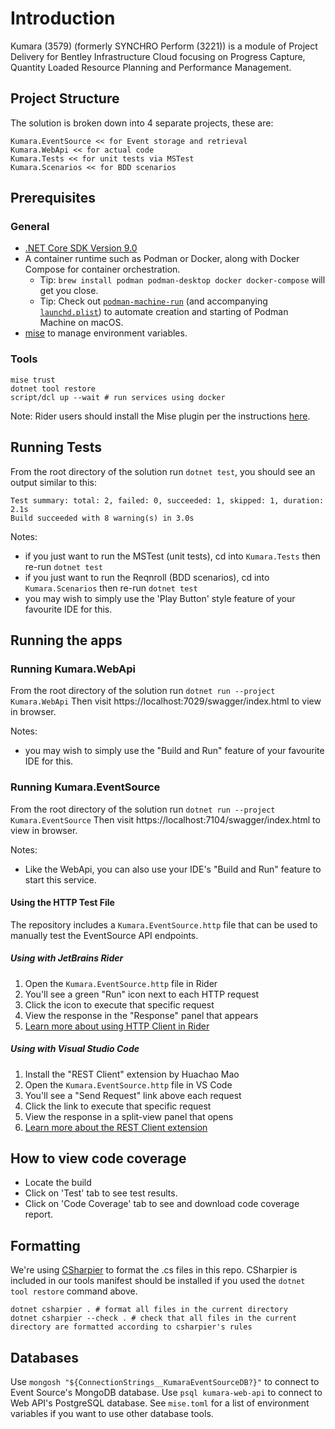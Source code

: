 <!-- Copyright (c) Bentley Systems, Incorporated. All rights reserved. -->

# Introduction

Kumara (3579) (formerly SYNCHRO Perform (3221)) is a module of Project Delivery for Bentley Infrastructure Cloud focusing on Progress Capture, Quantity Loaded Resource Planning and Performance Management.

## Project Structure

The solution is broken down into 4 separate projects, these are:

```
Kumara.EventSource << for Event storage and retrieval
Kumara.WebApi << for actual code
Kumara.Tests << for unit tests via MSTest
Kumara.Scenarios << for BDD scenarios
```

## Prerequisites
### General
- [.NET Core SDK Version 9.0](https://dotnet.microsoft.com/en-us/download/dotnet/9.0)
- A container runtime such as Podman or Docker, along with Docker Compose for container orchestration.
  - Tip: `brew install podman podman-desktop docker docker-compose` will get you close.
  - Tip: Check out [`podman-machine-run`](https://github.com/jasoncodes/dotfiles/blob/master/bin/podman-machine-run) (and accompanying [`launchd.plist`](https://github.com/jasoncodes/dotfiles/blob/master/LaunchAgents/podman-machine.plist)) to automate creation and starting of Podman Machine on macOS.
- [mise](https://mise.jdx.dev) to manage environment variables.

### Tools

```shell
mise trust
dotnet tool restore
script/dcl up --wait # run services using docker
```

Note: Rider users should install the Mise plugin per the instructions [here](https://github.com/134130/intellij-mise).

## Running Tests

From the root directory of the solution run `dotnet test`, you should see an output similar to this:

```
Test summary: total: 2, failed: 0, succeeded: 1, skipped: 1, duration: 2.1s
Build succeeded with 8 warning(s) in 3.0s
```

Notes:
- if you just want to run the MSTest (unit tests), cd into `Kumara.Tests` then re-run `dotnet test`
- if you just want to run the Reqnroll (BDD scenarios), cd into `Kumara.Scenarios` then re-run `dotnet test`
- you may wish to simply use the 'Play Button' style feature of your favourite IDE for this.

## Running the apps

### Running Kumara.WebApi

From the root directory of the solution run `dotnet run --project Kumara.WebApi`
Then visit https://localhost:7029/swagger/index.html to view in browser.

Notes:
- you may wish to simply use the "Build and Run" feature of your favourite IDE for this.

### Running Kumara.EventSource

From the root directory of the solution run `dotnet run --project Kumara.EventSource`
Then visit https://localhost:7104/swagger/index.html to view in browser.

Notes:
- Like the WebApi, you can also use your IDE's "Build and Run" feature to start this service.

#### Using the HTTP Test File

The repository includes a `Kumara.EventSource.http` file that can be used to manually test the EventSource API endpoints.

##### Using with JetBrains Rider
1. Open the `Kumara.EventSource.http` file in Rider
2. You'll see a green "Run" icon next to each HTTP request
3. Click the icon to execute that specific request
4. View the response in the "Response" panel that appears
5. [Learn more about using HTTP Client in Rider](https://www.jetbrains.com/help/rider/Http_client_in__product__code_editor.html)

##### Using with Visual Studio Code
1. Install the "REST Client" extension by Huachao Mao
2. Open the `Kumara.EventSource.http` file in VS Code
3. You'll see a "Send Request" link above each request
4. Click the link to execute that specific request
5. View the response in a split-view panel that opens
6. [Learn more about the REST Client extension](https://marketplace.visualstudio.com/items?itemName=humao.rest-client)

## How to view code coverage

- Locate the build
- Click on 'Test' tab to see test results.
- Click on 'Code Coverage' tab to see and download code coverage report.

## Formatting

We're using [CSharpier](https://csharpier.com) to format the .cs files in this repo. CSharpier is included in our tools manifest should be installed if you used the `dotnet tool restore` command above.

```shell
dotnet csharpier . # format all files in the current directory
dotnet csharpier --check . # check that all files in the current directory are formatted according to csharpier's rules
```

## Databases

Use `mongosh "${ConnectionStrings__KumaraEventSourceDB?}"` to connect to Event Source's MongoDB database.
Use `psql kumara-web-api` to connect to Web API's PostgreSQL database.
See `mise.toml` for a list of environment variables if you want to use other database tools.
